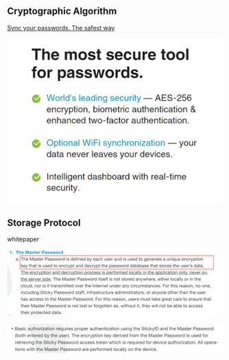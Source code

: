 ## Cryptographic Algorithm

[Sync your passwords. The safest way](https://www.stickypassword.com/synchronization-and-backup)

![AES256](fig/AES256.png)

## Storage Protocol

whitepaper

![master-password](fig/master-password.png)

![authentication](fig/authentication.png)
